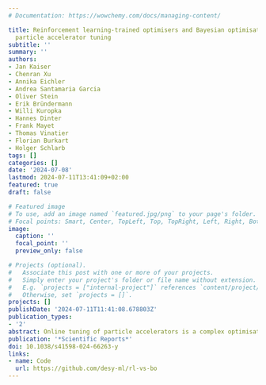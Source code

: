 ```yaml
---
# Documentation: https://wowchemy.com/docs/managing-content/

title: Reinforcement learning-trained optimisers and Bayesian optimisation for online
  particle accelerator tuning
subtitle: ''
summary: ''
authors:
- Jan Kaiser
- Chenran Xu
- Annika Eichler
- Andrea Santamaria Garcia
- Oliver Stein
- Erik Bründermann
- Willi Kuropka
- Hannes Dinter
- Frank Mayet
- Thomas Vinatier
- Florian Burkart
- Holger Schlarb
tags: []
categories: []
date: '2024-07-08'
lastmod: 2024-07-11T13:41:09+02:00
featured: true
draft: false

# Featured image
# To use, add an image named `featured.jpg/png` to your page's folder.
# Focal points: Smart, Center, TopLeft, Top, TopRight, Left, Right, BottomLeft, Bottom, BottomRight.
image:
  caption: ''
  focal_point: ''
  preview_only: false

# Projects (optional).
#   Associate this post with one or more of your projects.
#   Simply enter your project's folder or file name without extension.
#   E.g. `projects = ["internal-project"]` references `content/project/deep-learning/index.md`.
#   Otherwise, set `projects = []`.
projects: []
publishDate: '2024-07-11T11:41:08.678803Z'
publication_types:
- '2'
abstract: Online tuning of particle accelerators is a complex optimisation problem that continues to require manual intervention by experienced human operators. Autonomous tuning is a rapidly expanding field of research, where learning-based methods like Bayesian optimisation (BO) hold great promise in improving plant performance and reducing tuning times. At the same time, reinforcement learning (RL) is a capable method of learning intelligent controllers, and recent work shows that RL can also be used to train domain-specialised optimisers in so-called reinforcement learning-trained optimisation (RLO). In parallel efforts, both algorithms have found successful adoption in particle accelerator tuning. Here we present a comparative case study, assessing the performance of both algorithms while providing a nuanced analysis of the merits and the practical challenges involved in deploying them to real-world facilities. Our results will help practitioners choose a suitable learning-based tuning algorithm for their tuning tasks, accelerating the adoption of autonomous tuning algorithms, ultimately improving the availability of particle accelerators and pushing their operational limits.
publication: '*Scientific Reports*'
doi: 10.1038/s41598-024-66263-y
links:
- name: Code
  url: https://github.com/desy-ml/rl-vs-bo
---
```


